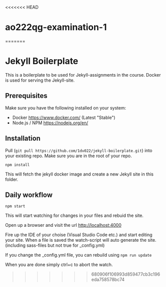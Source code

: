 <<<<<<< HEAD
# ao222qg-examination-1
=======
# Jekyll Boilerplate

This is a boilerplate to be used for Jekyll-assignments in the course. Docker is used for serving the Jekyll-site.

## Prerequisites
Make sure you have the following installed on your system:

- Docker https://www.docker.com/ (Latest "Stable")
- Node.js / NPM https://nodejs.org/en/

## Installation
Pull (`git pull https://github.com/1dv022/jekyll-boilerplate.git`) into your existing repo. Make sure you are in the root of your repo.

`npm install`

This will fetch the jekyll docker image and create a new Jekyll site in this folder.

## Daily workflow

`npm start`

This will start watching for changes in your files and rebuid the site. 

Open up a browser and visit the url [http://localhost:4000](http://localhost:4000)

Fire up the IDE of your choise (Visual Studio Code etc.) and start editing your site. When a file is saved the watch-script will auto generate the site. (including sass-files but not true for _config.yml)

If you change the _config.yml file, you can rebuild using `npm run update`

When you are done simply ctrl+c to abort the watch.
>>>>>>> 680906f106993d859477cb3c196eda758578bc74
